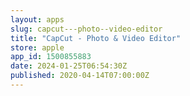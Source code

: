 ```yaml
---
layout: apps
slug: capcut---photo--video-editor
title: "CapCut - Photo & Video Editor"
store: apple
app_id: 1500855883
date: 2024-01-25T06:54:30Z
published: 2020-04-14T07:00:00Z
---
```

